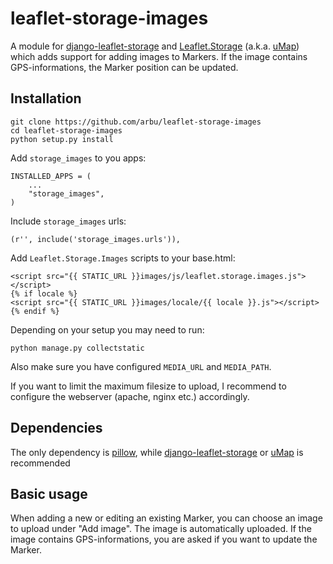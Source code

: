 # leaflet-storage-images

A module for [django-leaflet-storage](https://github.com/umap-project/django-leaflet-storage) and [Leaflet.Storage](https://github.com/yohanboniface/Leaflet.Storage) (a.k.a. [uMap](https://github.com/umap-project/umap)) which adds support for adding images to Markers. If the image contains GPS-informations, the Marker position can be updated.

## Installation

    git clone https://github.com/arbu/leaflet-storage-images
    cd leaflet-storage-images
    python setup.py install

Add `storage_images` to you apps:

    INSTALLED_APPS = (
        ...
        "storage_images",
    )

Include `storage_images` urls:

    (r'', include('storage_images.urls')),

Add `Leaflet.Storage.Images` scripts to your base.html:

    <script src="{{ STATIC_URL }}images/js/leaflet.storage.images.js"></script>
    {% if locale %}
    <script src="{{ STATIC_URL }}images/locale/{{ locale }}.js"></script>
    {% endif %}

Depending on your setup you may need to run:

    python manage.py collectstatic

Also make sure you have configured `MEDIA_URL` and `MEDIA_PATH`.

If you want to limit the maximum filesize to upload, I recommend to configure the webserver (apache, nginx etc.) accordingly. 

## Dependencies

The only dependency is [pillow](https://github.com/python-pillow/Pillow), while [django-leaflet-storage](https://github.com/umap-project/django-leaflet-storage) or [uMap](https://github.com/umap-project/umap) is recommended

## Basic usage

When adding a new or editing an existing Marker, you can choose an image to upload under "Add image". The image is automatically uploaded. If the image contains GPS-informations, you are asked if you want to update the Marker.
